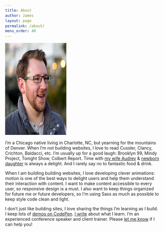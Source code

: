 ```yaml
---
title: About
author: James
layout: page
permalink: /about/
menu_order: 40
---
```

<img class="alignleft size-medium wp-image-1154" src="/images/headshot2-opt.jpg" alt="James Steinbach: Profile Photo" width="200" height="300" />

I&#8217;m a Chicago native living in Charlotte, NC, but yearning for the mountains of Denver. When I&#8217;m not building websites, I love to read Cussler, Clancy, Crichton, Baldacci, etc. I&#8217;m usually up for a good laugh: Brooklyn 99, Mindy Project, Tonight Show, Colbert Report. Time with [my wife Audrey][1] & [newborn daughter][2] is always a delight. And I rarely say no to fantastic food & drink.

When I am building building websites, I love developing clever animations: motion is one of the best ways to delight users and help them understand their interaction with content. I want to make content accessible to every user, so responsive design is a must. I also want to keep things organized for future me or future developers, so I&#8217;m using Sass as much as possible to keep style code clean and light.

I don&#8217;t just like building sites, I love sharing the things I&#8217;m learning as I build. I keep lots of [demos on CodePen][3]. [I write][4] about what I learn. I&#8217;m an experienced conference speaker and client trainer. Please [let me know][5] if I can help you!

 [1]: http://audreysteinbach.com/ "Audrey Steinbach"
 [2]: http://babysteinbach.com "Baby Steinbach"
 [3]: http://codepen.io/jdsteinbach/ "James Steinbach: CodePen Profile"
 [4]: /blog/ "Read web design / development articles I've written!"
 [5]: /contact/ "Send me an email if I can help you with training, a talk, or guest-blogging."